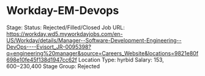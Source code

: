 # Workday-EM-Devops

Stage: Status: Rejected/Filled/Closed
Job URL: https://workday.wd5.myworkdayjobs.com/en-US/Workday/details/Manager--Software-Development-Engineering--DevOps----Evisort_JR-0095398?q=engineering%20manager&source=Careers_Website&locations=9821e80f698e10fe45f138d1947cc62f
Location Type: hyrbid
Salary: $153,600-$230,400
Stage Group: Rejected